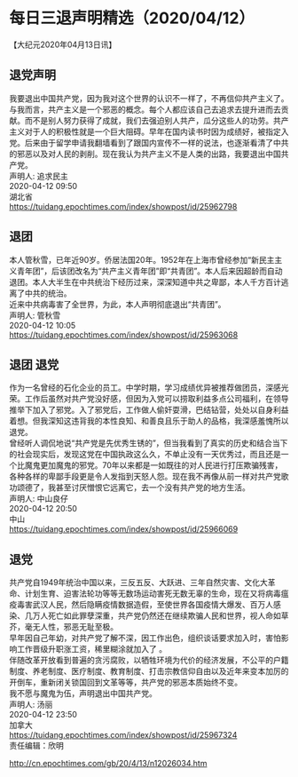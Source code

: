 # 每日三退声明精选（2020/04/12）
  
  
【大纪元2020年04月13日讯】  
## 退党声明  
我要退出中国共产党，因为我对这个世界的认识不一样了，不再信仰共产主义了。与我而言，共产主义是一个邪恶的概念。每个人都应该自己去追求去提升进而去贡献。而不是别人努力获得了成就，我们去强迫别人共产，瓜分这些人的功劳。共产主义对于人的积极性就是一个巨大阻碍。早年在国内读书时因为成绩好，被指定入党。后来由于留学申请我翻墙看到了跟国内宣传不一样的说法，也逐渐看清了中共的邪恶以及对人民的剥削。现在我认为共产主义不是人类的出路，我要退出中国共产党。  
声明人: 追求民主  
2020-04-12 09:50  
湖北省  
https://tuidang.epochtimes.com/index/showpost/id/25962798  
## 退团  
本人管秋雪，已年近90岁。侨居法国20年。1952年在上海市曾经参加“新民主主义青年团”，后该团改名为“共产主义青年团”即“共青团”。本人后来因超龄而自动退团。本人大半生在中共统治下经历过来，深深知道中共之卑鄙，本人千方百计逃离了中共的统治。  
近来中共病毒害了全世界，为此，本人声明彻底退出“共青团”。  
声明人: 管秋雪  
2020-04-12 10:05  
https://tuidang.epochtimes.com/index/showpost/id/25963068  
## 退团 退党  
作为一名曾经的石化企业的员工。中学时期，学习成绩优异被推荐做团员，深感光荣。工作后虽然对共产党没好感，但因为入党可以捞取利益多点公司福利，在领导推举下加入了邪党。入了邪党后，工作做人偷奸耍滑，巴结钻营，处处以自身利益着想。但我深知这违背我的本性良知、和善良且乐于助人的品格，我深感羞愧所以退党。  
曾经听人调侃地说“共产党是先优秀生锈的”，但当我看到了真实的历史和结合当下的社会现实后，发现这党在中国执政这么久，不单止没有一天优秀过，而且还是一个比魔鬼更加魔鬼的邪党。70年以来都是一如既往的对人民进行打压欺骗残害，各种各样的卑鄙手段更是令人发指到天怒人怨。现在我不再像从前一样对共产党歌功颂德了，我甚至讨厌憎恨它远离它，去一个没有共产党的地方生活。  
声明人: 中山良仔  
2020-04-12 20:50  
中山  
https://tuidang.epochtimes.com/index/showpost/id/25966069  
## 退党  
共产党自1949年统治中国以来，三反五反、大跃进、三年自然灾害、文化大革命、计划生育、迫害法轮功等等无数场运动害死无数无辜的生命，现在又将病毒瘟疫毒害武汉人民，然后隐瞒疫情数据造假，至使世界各国疫情大爆发、百万人感染、几万人死亡如此罪孽深重，共产党仍然还在继续欺骗人民和世界，视人命如草芥，毫无人性，邪恶无耻至极。  
早年因自己年幼，对共产党了解不深，因工作出色，组织谈话要求加入时，害怕影响工作晋级升职涨工资，稀里糊涂就加入了 。  
伴随改革开放看到普遍的贪污腐败，以牺牲环境为代价的经济发展，不公平的户籍制度、养老制度、医疗制度、教育制度、打击宗教信仰自由以及近年来变本加厉的开倒车，重新闭关锁国回到文革等等，共产党的邪恶本质始终不变。  
我不愿与魔鬼为伍，声明退出中国共产党。  
声明人: 汤丽  
2020-04-12 23:50  
加拿大  
https://tuidang.epochtimes.com/index/showpost/id/25967324  
责任编辑：欣明  
  
  
  
http://cn.epochtimes.com/gb/20/4/13/n12026034.htm
